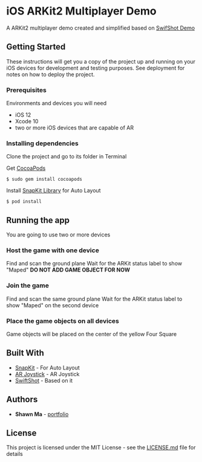 # iOS ARKit2 Multiplayer Demo

A ARKit2 multiplayer demo created and simplified based on [SwifShot Demo](https://developer.apple.com/documentation/arkit/swiftshot_creating_a_game_for_augmented_reality) 

## Getting Started

These instructions will get you a copy of the project up and running on your iOS devices for development and testing purposes. See deployment for notes on how to deploy the project.

### Prerequisites

Environments and devices you will need

*  iOS 12
*  Xcode 10
*  two or more iOS devices that are capable of AR

### Installing dependencies

Clone the project and go to its folder in Terminal

Get [CocoaPods](https://guides.cocoapods.org/using/getting-started.html)

```
$ sudo gem install cocoapods
```

Install [SnapKit Library](http://snapkit.io) for Auto Layout 

```
$ pod install
```

## Running the app

You are going to use two or more devices

### Host the game with one device

Find and scan the ground plane
Wait for the ARKit status label to show "Maped"
**DO NOT ADD GAME OBJECT FOR NOW**

### Join the game 

Find and scan the same ground plane
Wait for the ARKit status label to show "Maped" on the second device

### Place the game objects on all devices
Game objects will be placed on the center of the yellow Four Square


## Built With

* [SnapKit](http://snapkit.io) - For Auto Layout 
* [AR Joystick](https://www.youtube.com/watch?v=TLBKQFsEFcg) - AR Joystick
* [SwiftShot](https://developer.apple.com/documentation/arkit/swiftshot_creating_a_game_for_augmented_reality) - Based on it

## Authors

* **Shawn Ma**  - [portfolio](https://xiaoma.space)

## License

This project is licensed under the MIT License - see the [LICENSE.md](LICENSE.md) file for details
